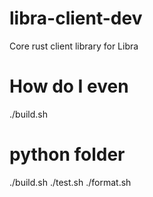 # libra-client-dev
Core rust client library for Libra

# How do I even
./build.sh

# python folder
./build.sh
./test.sh
./format.sh
